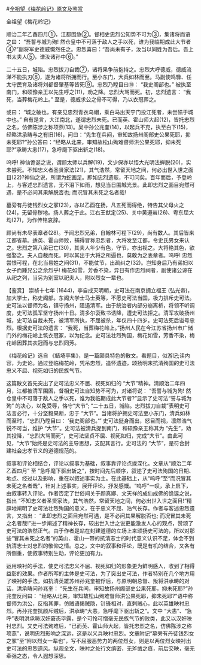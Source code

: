 #[全祖望《梅花岭记》原文及鉴赏](https://www.vrrw.net/wx/10228.html)

全祖望《梅花岭记》

顺治二年乙酉四月①，江都围急②。督相史忠烈公知势不可为③，集诸将而语之曰： “吾誓与城为殉! 然仓皇中不可落于敌人之手以死，谁为我临期成此大节者④?”副将军史德威慨然任之。忠烈喜曰：“吾尚未有子，汝当以同姓为吾后。吾上书太夫人⑤，谱汝诸孙中⑥。”

二十五日，城陷。忠烈拔刀自裁⑦，诸将果争前抱持之。忠烈大呼德威，德威流涕不能执刃⑧，遂为诸将所拥而行。至小东门，大兵如林而至。马副使鸣騄、任太守民育及诸将刘都督肇基等皆死⑨。忠烈乃瞠目曰⑩： “我史阁部也。” 被执至南门，和硕豫亲王以先生呼之(11)，劝之降。忠烈大骂而死。初，忠烈遗言： “我死，当葬梅花岭上。” 至是，德威求公之骨不可得，乃以衣冠葬之。

或曰： “城之破也，有亲见忠烈青衣乌帽，乘白马出天宁门投江死者，未尝殒于城中也。” 自有是言，大江南北，遂谓忠烈未死。已而英、霍山师大起(12)，皆托忠烈之名，仿佛陈涉之称项燕(13)。吴中孙公兆奎(14)，以起兵不克，执至白下(15)，经略洪承畴与之有旧(16)，问曰：“先生在兵间，审知故扬州阁部史公果死耶，抑未死耶?”孙公答曰：“经略从北来，审知故松山殉难督师洪公果死耶，抑未死耶?”承畴大恚(17)，急呼麾下驱出斩之(18)。

呜呼! 神仙诡诞之说，谓颜太师以兵解(19)，文少保亦以悟大光明法蝉脱(20)，实未尝死。不知忠义者圣贤家法(21)，其气浩然，常留天地之间，何必出世入世之面目(22)?神仙之说，所谓为蛇画足。即如忠烈遗骸，不可问矣。百年而后，予登岭上，与客述忠烈遗言，无不泪下如雨，想见当日围城光景。此即忠烈之面目宛然可遇，是不必问其果解脱否也; 而况冒其未死之名者哉!

墓旁有丹徒钱烈女之冢(23)，亦以乙酉在扬，凡五死而得绝，特告其父母火之(24)，无留骨秽地。扬人葬之于此。江右王猷定(25)、关中黄遵岩(26)、粤东屈大均(27)，为作传铭哀辞。

顾尚有未尽表章者(28)。予闻忠烈兄弟，自翰林可程下(29)，尚有数人。其后皆来江都省墓。适英、霍山师败，捕得冒称忠烈者，大将发至江都，令史氏男女来认之。忠烈之第八弟已亡(30)，其夫人年少有色，守节，亦出视之。大将艳其色，欲强娶之。夫人自裁而死。时以其出于大将之所逼也，莫敢为之表章者。呜呼! 忠烈尝恨可程，在北当易姓之间(31)，不能仗节，出疏纠之(32)。岂知身后乃有弟妇以女子而踵兄公之余烈乎! 梅花如雪，芳香不染，异日有作忠烈祠者，副使诸公谅在从祀之列，当另为别室以祀夫人，附以烈女一辈也。



【鉴赏】 崇祯十七年 (1644)，李自成灭明朝，史可法在南京拥立福王 (弘光帝)，加大学士，称史阁部。东阁大学士马士英等，不愿史可法当国，极力排斥史可法。史可法以督师为名，镇守扬州，阻遏清军。由于统治者内部分崩离析，将领不听调度，史可法孤军坚守扬州十日。清多尔衮致书诱降，遭史可法拒之。清军攻破扬州城，史可法自裁未死，被清军所执，不屈被杀，年仅四十四岁。史可法死后谥号忠烈。根据史可法的遗言： “我死，当葬梅花岭上。”扬州人民在今江苏省扬州市广储门外的梅花岭上筑衣冠冢，以为纪念。史可法壮烈殉国，梅花如雪，芳香不染，梅花岭因葬其衣冠而与忠烈同芳。

《梅花岭记》选自 《鲒埼亭集》，是一篇颇具特色的散文。看题目，似游记;读内容，为史论。通过登临梅花岭，凭吊忠烈，追怀遗迹，颂扬明末抗清殉国的史可法忠义不屈、视死如归的民族气节。

这篇散文首先突出了史可法忠义不屈、视死如归的 “大节”精神。清顺治二年四月，江都被清军围困，督相史可法自知势不可为，对诸将说： “吾誓与城为殉! 然仓皇中不可落于敌人之手以死，谁为我临期成此大节者?”显示了史可法“誓与城为殉” 的决心，以免受辱，恪守“大节”; “二十五日，城陷。忠烈拔刀自裁”表明史可法言必行，十分坚毅果断，忠于 “大节”。当诸将护拥史可法至小东门，清兵如林而至时，“忠烈乃瞠目曰： ‘我史阁部也。’” 史可法挺身而出，怒目而视，凛然浩气锐不可当，维护 “大节”。史可法被清兵捉到南门，和硕豫亲王称其为 “先生”，劝其投降，“忠烈大骂而死”，史可法坚贞不屈、视死如归，完成“大节”。由此可见，“大节”始终是史可法的主导思想，支配其言行。史可法的 “大节”，是符合封建社会忠孝节义的道德规范的。

叙事和评论相结合，评论以叙事为基础，叙事靠评论点拨深化。文章从“顺治二年乙酉四月” 至 “急呼麾下驱出斩之”，按时间先后顺序，叙述了史可法殉国的日期、地点、经过以及影响，重在以叙述事实为主。在此基础上，从“呜呼”至“而况冒其未死之名者哉”，针对上述事实，展开评论，抒发感慨。“呜呼”一叹，承上启下，由叙事转入评论。作者否定了世俗间关于颜真卿、文天祥的成仙成佛的诡诞之说，指出 “不知忠义者圣贤家法，其气浩然，常留天地之间，何必出世入世之面目!”精辟地阐明了史可法壮烈殉国的意义，在于忠义不屈、浩气长存。作者与客述忠烈遗言，又指出： “此即忠烈之面目宛然可遇，是不必问其果解脱否也; 而况冒其未死之名者哉!”进一步阐述了精神长存，较出世入世之说更能激发人心的观点，赞颂了史可法的浩然正气。由于作者是站在封建道德的立场上来颂扬史可法的，所以对那些“冒其未死之名者”的英山、霍山一带的抗清志士的时代意义认识不足，体会不到抗清志士对忠烈的敬仰之情。总之，文中的叙事和评论，既是有机的结合，又各有所侧重，使叙事特别生动，评论更加有力。

运用映衬的手法，使史可法忠义不屈、视死如归的形象更为鲜明感人，收到了相得益彰的效果。作者所写的主体是史可法，为了突出史可法，作者特别在几个地方用了映衬的手法。如抗清英雄苏州孙兆奎被俘后，与原明朝总督、叛将洪承畴的对话，洪承畴问孙兆奎： “先生在兵间，审知故扬州阁部史公果死耶，抑未死耶?”孙兆奎反问曰： “经略从北来，审知故松山殉难督师洪公果死耶，抑未死耶?”语中称督师为洪公，反指其罪，仿贼语揭贼隐，针锋相对，直刺贼心，此以英雄映衬忠烈。再孙兆奎抗颜斥贼后，洪承畴“大恚，急呼麾下驱出斩之”。文中 “大恚”、“急呼”表明洪承畴汉奸窘态毕露，是个可怜可憎毫无民族气节的败类，此又以汉奸映衬忠烈。又史可法殉难后，“已而英、霍山师大起，皆托忠烈之名，仿佛陈涉之称项燕”，说明忠烈影响之深远，这是以义兵映衬忠烈。文章附记“墓旁有丹徒钱烈女之冢”至“附以烈女一辈也”，写不屈服恶势力的两位烈女，则是以两位烈女映衬出史可法的忠烈遗风。纵观全文，映衬之处行文缜密，无斧凿之痕，前后交映，毫无牵强之态，令人遐想深思。

